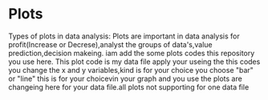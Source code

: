 # Plots
Types of plots in data analysis:
Plots are important in data analysis for profit(Increase or Decrese),analyst the groups of data's,value prediction,decision makeing. iam add the some plots codes this repository you use here. This plot code is my data file apply your useing the this codes you change the x and y variables,kind is for your choice you choose "bar" or "line" this is for your choicevin your graph and you use the plots are changeing here for your data file.all plots not supporting for one data file
